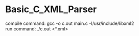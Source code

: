 # Basic_C_XML_Parser
compile command: gcc -o c.out main.c -I/usr/include/libxml2  
run command: ./c.out <*.xml>
